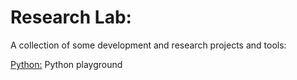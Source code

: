 # Research Lab:
A collection of some development and research projects and tools:


[Python:](./Python) Python playground



